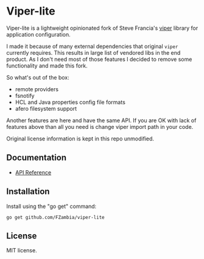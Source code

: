 Viper-lite
==========

Viper-lite is a lightweight opinionated fork of Steve Francia's [viper](https://github.com/spf13/viper) library for application configuration.

I made it because of many external dependencies that original `viper` currently requires. This results in large list of vendored libs in the end product. As I don't need most of those features I decided to remove some functionality and made this fork. 

So what's out of the box:

* remote providers
* fsnotify
* HCL and Java properties config file formats
* afero filesystem support

Another features are here and have the same API. If you are OK with lack of features above than all you need is change viper import path in your code.

Original license information is kept in this repo unmodified.

Documentation
-------------

- [API Reference](http://godoc.org/github.com/FZambia/viper-lite)

Installation
------------

Install using the "go get" command:

```
go get github.com/FZambia/viper-lite
```

License
-------

MIT license.
